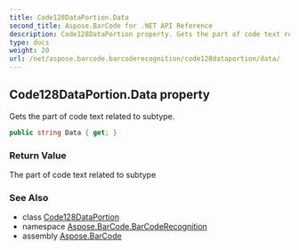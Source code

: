 ```yaml
---
title: Code128DataPortion.Data
second_title: Aspose.BarCode for .NET API Reference
description: Code128DataPortion property. Gets the part of code text related to subtype
type: docs
weight: 20
url: /net/aspose.barcode.barcoderecognition/code128dataportion/data/
---
```

## Code128DataPortion.Data property

Gets the part of code text related to subtype.

```csharp
public string Data { get; }
```

### Return Value

The part of code text related to subtype

### See Also

* class [Code128DataPortion](../)
* namespace [Aspose.BarCode.BarCodeRecognition](../../code128dataportion/)
* assembly [Aspose.BarCode](../../../)


